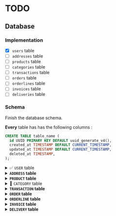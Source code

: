 <!-- markdownlint-disable MD033 -->

# TODO

## Database

### Implementation

- [x] `users` table
- [ ] `addresses` table
- [ ] `products` table
- [ ] `categories` table
- [ ] `transactions` table
- [ ] `orders` table
- [ ] `orderlines` table
- [ ] `invoices` table
- [ ] `deliveries` table

### Schema

Finish the database schema.

**Every** table has has the following columns :

```sql
CREATE TABLE table_name (
  id UUID PRIMARY KEY DEFAULT uuid_generate_v4(),
  created_at TIMESTAMP DEFAULT CURRENT_TIMESTAMP,
  updated_at TIMESTAMP DEFAULT CURRENT_TIMESTAMP,
  deleted_at TIMESTAMP,
);
```

<details>
<summary><i></i>
  <code>USER</code> table
</summary>

```sql
CREATE TABLE users (
  email VARCHAR(255) NOT NULL UNIQUE,
  password VARCHAR(255) NOT NULL,
  api_key VARCHAR(255) NOT NULL UNIQUE,
  firstname VARCHAR(255),
  lastname VARCHAR(255),
  role VARCHAR(255) DEFAULT 'ROLE_USER',
);
```

</details>

<details>
<summary>
  <code>ADDRESS</code> table
</summary>

```sql
CREATE TABLE addresses (
  user_id UUID REFERENCES users(id),
  address VARCHAR(255) NOT NULL,
  town VARCHAR(255),
  zip VARCHAR(255),
  country VARCHAR(255),
  phone VARCHAR(255),
);
```

</details>

<details>
<summary>
  <code>PRODUCT</code> table
</summary>

```sql
CREATE TABLE products (
  name VARCHAR(255) NOT NULL,
  description TEXT,
  price DECIMAL(10, 2),
  tax DECIMAL(10, 2),
  stock INTEGER,
  stock_virtual INTEGER,
  image VARCHAR(255),
  alert INTEGER,
  status INTEGER DEFAULT 0,
);
```

</details>

<details>
<summary><i class="wip"></i>
  <code>CATEGORY</code> table
</summary>

```sql
CREATE TABLE categories (
  name VARCHAR(255) NOT NULL,
  slug VARCHAR(255) NOT NULL UNIQUE,
  description TEXT,
  status INTEGER DEFAULT 0,
);
```

</details>

<details>
<summary>
  <code>TRANSACTION</code> table
</summary>

```sql
CREATE TABLE transactions (
  user_id UUID REFERENCES users(id),
  total_price DECIMAL(10, 2),
  status INTEGER DEFAULT 0,
);
```

</details>

<details>
<summary>
  <code>ORDER</code> table
</summary>

```sql
CREATE TABLE orders (
  user_id UUID REFERENCES users(id),
  status INTEGER DEFAULT 0,
);
```

</details>

<details>
<summary>
  <code>ORDERLINE</code> table
</summary>

```sql
CREATE TABLE orderlines (
  order_id INTEGER REFERENCES orders(id),
  product_id INTEGER REFERENCES products(id),
  quantity INTEGER,
);
```

</details>

<details>
<summary>
  <code>INVOICE</code> table
</summary>

```sql
CREATE TABLE invoices (
  order_id INTEGER REFERENCES orders(id),
  transaction_id UUID REFERENCES transactions(id),
  type INTEGER DEFAULT,
  status INTEGER DEFAULT 0,
);
```

</details>

<details>
<summary>
  <code>DELIVERY</code> table
</summary>

```sql
CREATE TABLE deliveries (
  code VARCHAR(255),
  order_id INTEGER REFERENCES orders(id),
  address_id INTEGER REFERENCES addresses(id),
  status INTEGER DEFAULT 0,
);
```

</details>

<style>
  summary {
    cursor: pointer;
  }
  summary:hover, summary:focus {
    background-color: #ddd;
    color: #333;
  }
  summary:not(:has(>i)) {
    font-weight: bold;
  }
  summary > i::before {
    content: '✅';
    font-style: normal;
  }
  i.wip::before {
    content: '🚧';
  }
</style>
